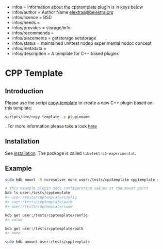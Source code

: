 - infos = Information about the cpptemplate plugin is in keys below
- infos/author = Author Name <elektra@libelektra.org>
- infos/licence = BSD
- infos/needs =
- infos/provides = storage/info
- infos/recommends =
- infos/placements = getstorage setstorage
- infos/status = maintained unittest nodep experimental nodoc concept
- infos/metadata =
- infos/description = A template for C++ based plugins

# CPP Template

## Introduction

Please use the script [copy-template](../../../scripts/dev/copy-template) to create a new C++ plugin based on this template:

```bash
scripts/dev/copy-template -p pluginname
```

. For more information please take a look [here](../template/README.md)

## Installation

See [installation](/doc/INSTALL.md).
The package is called `libelektra5-experimental`.

## Example

```sh
sudo kdb mount -R noresolver none user:/tests/cpptemplate cpptemplate some=thing config=value

# This example plugin adds configuration values at the mount point
kdb ls user:/tests/cpptemplate
#> user:/tests/cpptemplate/config
#> user:/tests/cpptemplate/path
#> user:/tests/cpptemplate/some

kdb get user:/tests/cpptemplate/config
#> value

kdb get user:/tests/cpptemplate/path
#> none

sudo kdb umount user:/tests/cpptemplate
```

